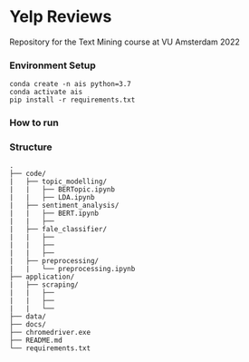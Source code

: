 # Yelp Reviews

Repository for the Text Mining course at VU Amsterdam 2022

### Environment Setup
```
conda create -n ais python=3.7
conda activate ais
pip install -r requirements.txt
```

### How to run 


### Structure
```
.
├── code/
|   ├── topic_modelling/
|   |   ├── BERTopic.ipynb
|   |   ├── LDA.ipynb
|   ├── sentiment_analysis/        
|   |   ├── BERT.ipynb
|   |   ├── 
|   ├── fale_classifier/  
|   |   ├──   
|   |   ├── 
|   |   ├── 
|   ├── preprocessing/          
|   |   └── preprocessing.ipynb
├── application/
|   ├── scraping/
|   |   ├── 
|   |   ├── 
|   |   └──  
├── data/                               
├── docs/
├── chromedriver.exe
├── README.md
└── requirements.txt
```
